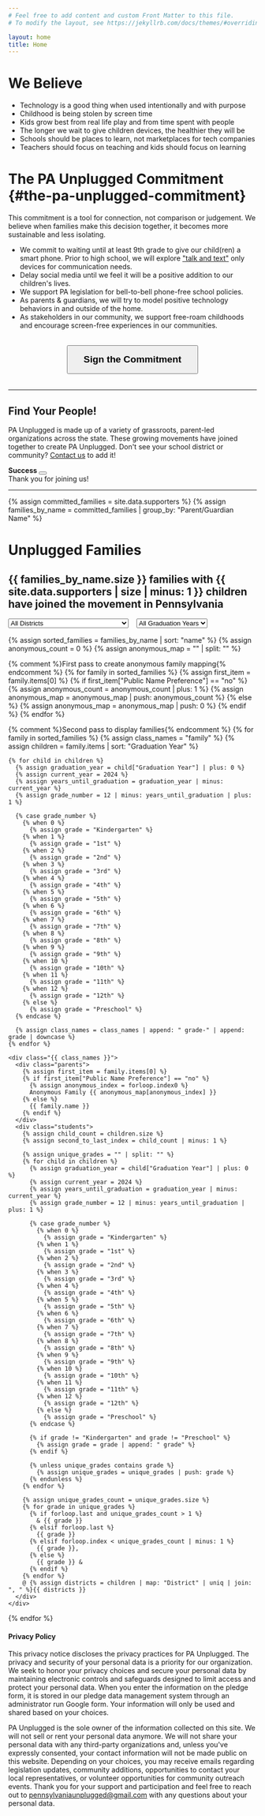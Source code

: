 ```yaml
---
# Feel free to add content and custom Front Matter to this file.
# To modify the layout, see https://jekyllrb.com/docs/themes/#overriding-theme-defaults

layout: home
title: Home
---
```


# We Believe

<div class="container">
  <div class="row">
    <ul class="we-believe">
      <li>Technology is a good thing when used intentionally and with purpose</li>
      <li>Childhood is being stolen by screen time</li>
      <li>Kids grow best from real life play and from time spent with people</li>
      <li>The longer we wait to give children devices, the healthier they will be</li>
      <li>Schools should be places to learn, not marketplaces for tech companies</li>
      <li>Teachers should focus on teaching and kids should focus on learning</li>
    </ul>
  </div>
</div>

# The PA Unplugged Commitment {#the-pa-unplugged-commitment}

This commitment is a tool for connection, not comparison or judgement. We believe when families make this decision together, it becomes more sustainable and less isolating.

* We commit to waiting until at least 9th grade to give our child(ren) a smart phone. Prior to high school, we will explore ["talk and text"](https://dumbwireless.com/) only devices for communication needs.
* Delay social media until we feel it will be a positive addition to our children's lives.
* We support PA legislation for bell-to-bell phone-free school policies.
* As parents & guardians, we will try to model positive technology behaviors in and outside of the home.
* As stakeholders in our community, we support free-roam childhoods and encourage screen-free experiences in our communities.

<div class="commitment-action">
  <button type="button" class="btn btn-primary btn-lg" onclick="showSignupForm()">Sign the Commitment</button>
</div>

<div class="signup-form" style="display: none;">
  <form id="emailForm" onsubmit="submitForm(event)">
    <div class="form-group">
      <label for="parentName">Parent/Guardian Name(s)</label>
      <small class="form-text text-muted">This is how your name(s) will appear on https://paunplugged.org (examples: "Jenn and Matt Jones" or "Simpson Family").</small>
      <input type="text" id="parentName" name="parentName" class="form-control" placeholder="Enter your name(s)" required>
    </div>

    <div class="form-group">
      <label for="email">Email Address</label>
      <input type="email" id="email" name="email" class="form-control" placeholder="Enter your email" required>
    </div>

    <div class="form-group">
      <label>Are you okay with your name appearing on the PA Unplugged website?</label>
      <div class="radio-group">
        <div class="form-check">
          <input class="form-check-input" type="radio" name="publicName" id="publicNameYes" value="yes" required>
          <label class="form-check-label" for="publicNameYes">Yes</label>
        </div>
        <div class="form-check">
          <input class="form-check-input" type="radio" name="publicName" id="publicNameNo" value="no" required>
          <label class="form-check-label" for="publicNameNo">No, I'd like to be anonymous</label>
        </div>
      </div>
    </div>

    <div class="children-section">
      <div id="childrenContainer">
        <div class="child-entry">
          <div class="child-header">
            <h4>Child #1</h4>
          </div>
          <div class="form-group">
            <label for="graduationYear1">Graduation Year</label>
            <select class="form-select" id="graduationYear1" name="graduationYear[]" required>
              <option value="">Select Graduation Year</option>
              <option value="2025">2025</option>
              <option value="2026">2026</option>
              <option value="2027">2027</option>
              <option value="2028">2028</option>
              <option value="2029">2029</option>
              <option value="2030">2030</option>
              <option value="2031">2031</option>
              <option value="2032">2032</option>
              <option value="2033">2033</option>
              <option value="2034">2034</option>
              <option value="2035">2035</option>
              <option value="2036">2036</option>
              <option value="2037">2037</option>
              <option value="2038">2038</option>
              <option value="2039">2039</option>
              <option value="2040">2040</option>
              <option value="2041">2041</option>
              <option value="2042">2042</option>
              <option value="2043">2043</option>
              <option value="2044">2044</option>
              <option value="2045">2045</option>
            </select>
          </div>
          <div class="form-group">
            <label for="county1">County</label>
            <select class="form-select county-select" id="county1" name="county[]" onchange="updateDistricts(this)" required>
              <option value="">Select County</option>
              {% for county in site.data.districts.counties %}
              <option value="{{ county[0] }}">{{ county[0] }} County</option>
              {% endfor %}
            </select>
          </div>
          <div class="form-group">
            <label for="district1">School District</label>
            <select class="form-select district-select" id="district1" name="district[]" required disabled>
              <option value="">Select District</option>
            </select>
          </div>
        </div>
      </div>
      <button type="button" class="btn btn-secondary" onclick="addChild()">Add Another Child</button>
    </div>

    <div class="form-group">
      <label for="comments">Additional Comments or Questions</label>
      <textarea class="form-control" id="comments" name="comments" rows="3" placeholder="Share any additional thoughts or questions you may have"></textarea>
    </div>

    <div class="form-group">
      <label>Would you like to be added to a community email list for updates and support?</label>
      <div class="radio-group">
        <div class="form-check">
          <input class="form-check-input" type="radio" name="emailList" id="emailListYes" value="yes" required>
          <label class="form-check-label" for="emailListYes">Yes</label>
        </div>
        <div class="form-check">
          <input class="form-check-input" type="radio" name="emailList" id="emailListNo" value="no" required>
          <label class="form-check-label" for="emailListNo">No</label>
        </div>
      </div>
    </div>

    <button type="submit" class="btn btn-primary">Sign Up</button>
  </form>
</div>

----

## Find Your People!

PA Unplugged is made up of a variety of grassroots, parent-led organizations across the state. These growing movements have joined together to create PA Unplugged. Don't see your school district or community? [Contact us](mailto:pennsylvaniaunplugged@gmail.com) to add it!

<div id="toast" class="toast" role="alert" aria-live="assertive" aria-atomic="true">
  <div class="toast-header">
    <strong class="me-auto">Success</strong>
    <button type="button" class="btn-close" onclick="dismissToast()" aria-label="Close"></button>
  </div>
  <div class="toast-body">
    Thank you for joining us!
  </div>
</div>

<hr>

<div class="unplugged-families">
  {% assign committed_families = site.data.supporters %}
  {% assign families_by_name = committed_families | group_by: "Parent/Guardian Name" %}

  <h1>Unplugged Families</h1>
  <h2>{{ families_by_name.size }} families with {{ site.data.supporters | size | minus: 1 }} children have joined the movement in Pennsylvania</h2>

  <section class="grade-group">
      <div class="filter-container">
          <div class="district-filter">
              <select id="district-filter" class="form-select" onchange="filterFamilies()">
                  <option value="all">All Districts</option>
                  {% for county in site.data.districts.counties %}
                  <optgroup label="{{ county[0] }} County">
                      {% for district in county[1] %}
                      <option value="{{ district }}">{{ district }}</option>
                      {% endfor %}
                  </optgroup>
                  {% endfor %}
              </select>
          </div>
          <div class="grade-filter">
              <select id="grade-filter" class="form-select" onchange="filterFamilies()">
                  <option value="all">All Graduation Years</option>
                  <option value="grade-kindergarten">2025 (Kindergarten)</option>
                  <option value="grade-1st">2026 (1st Grade)</option>
                  <option value="grade-2nd">2027 (2nd Grade)</option>
                  <option value="grade-3rd">2028 (3rd Grade)</option>
                  <option value="grade-4th">2029 (4th Grade)</option>
                  <option value="grade-5th">2030 (5th Grade)</option>
                  <option value="grade-6th">2031 (6th Grade)</option>
                  <option value="grade-7th">2032 (7th Grade)</option>
                  <option value="grade-8th">2033 (8th Grade)</option>
                  <option value="grade-9th">2034 (9th Grade)</option>
                  <option value="grade-10th">2035 (10th Grade)</option>
                  <option value="grade-11th">2036 (11th Grade)</option>
                  <option value="grade-12th">2037 (12th Grade)</option>
              </select>
          </div>
      </div>
  </section>

  {% assign sorted_families = families_by_name | sort: "name" %}
  {% assign anonymous_count = 0 %}
  {% assign anonymous_map = "" | split: "" %}

  {% comment %}First pass to create anonymous family mapping{% endcomment %}
  {% for family in sorted_families %}
    {% assign first_item = family.items[0] %}
    {% if first_item["Public Name Preference"] == "no" %}
      {% assign anonymous_count = anonymous_count | plus: 1 %}
      {% assign anonymous_map = anonymous_map | push: anonymous_count %}
    {% else %}
      {% assign anonymous_map = anonymous_map | push: 0 %}
    {% endif %}
  {% endfor %}

  {% comment %}Second pass to display families{% endcomment %}
  {% for family in sorted_families %}
    {% assign class_names = "family" %}
    {% assign children = family.items | sort: "Graduation Year" %}

    {% for child in children %}
      {% assign graduation_year = child["Graduation Year"] | plus: 0 %}
      {% assign current_year = 2024 %}
      {% assign years_until_graduation = graduation_year | minus: current_year %}
      {% assign grade_number = 12 | minus: years_until_graduation | plus: 1 %}

      {% case grade_number %}
        {% when 0 %}
          {% assign grade = "Kindergarten" %}
        {% when 1 %}
          {% assign grade = "1st" %}
        {% when 2 %}
          {% assign grade = "2nd" %}
        {% when 3 %}
          {% assign grade = "3rd" %}
        {% when 4 %}
          {% assign grade = "4th" %}
        {% when 5 %}
          {% assign grade = "5th" %}
        {% when 6 %}
          {% assign grade = "6th" %}
        {% when 7 %}
          {% assign grade = "7th" %}
        {% when 8 %}
          {% assign grade = "8th" %}
        {% when 9 %}
          {% assign grade = "9th" %}
        {% when 10 %}
          {% assign grade = "10th" %}
        {% when 11 %}
          {% assign grade = "11th" %}
        {% when 12 %}
          {% assign grade = "12th" %}
        {% else %}
          {% assign grade = "Preschool" %}
      {% endcase %}

      {% assign class_names = class_names | append: " grade-" | append: grade | downcase %}
    {% endfor %}

    <div class="{{ class_names }}">
      <div class="parents">
        {% assign first_item = family.items[0] %}
        {% if first_item["Public Name Preference"] == "no" %}
          {% assign anonymous_index = forloop.index0 %}
          Anonymous Family {{ anonymous_map[anonymous_index] }}
        {% else %}
          {{ family.name }}
        {% endif %}
      </div>
      <div class="students">
        {% assign child_count = children.size %}
        {% assign second_to_last_index = child_count | minus: 1 %}

        {% assign unique_grades = "" | split: "" %}
        {% for child in children %}
          {% assign graduation_year = child["Graduation Year"] | plus: 0 %}
          {% assign current_year = 2024 %}
          {% assign years_until_graduation = graduation_year | minus: current_year %}
          {% assign grade_number = 12 | minus: years_until_graduation | plus: 1 %}

          {% case grade_number %}
            {% when 0 %}
              {% assign grade = "Kindergarten" %}
            {% when 1 %}
              {% assign grade = "1st" %}
            {% when 2 %}
              {% assign grade = "2nd" %}
            {% when 3 %}
              {% assign grade = "3rd" %}
            {% when 4 %}
              {% assign grade = "4th" %}
            {% when 5 %}
              {% assign grade = "5th" %}
            {% when 6 %}
              {% assign grade = "6th" %}
            {% when 7 %}
              {% assign grade = "7th" %}
            {% when 8 %}
              {% assign grade = "8th" %}
            {% when 9 %}
              {% assign grade = "9th" %}
            {% when 10 %}
              {% assign grade = "10th" %}
            {% when 11 %}
              {% assign grade = "11th" %}
            {% when 12 %}
              {% assign grade = "12th" %}
            {% else %}
              {% assign grade = "Preschool" %}
          {% endcase %}

          {% if grade != "Kindergarten" and grade != "Preschool" %}
            {% assign grade = grade | append: " grade" %}
          {% endif %}

          {% unless unique_grades contains grade %}
            {% assign unique_grades = unique_grades | push: grade %}
          {% endunless %}
        {% endfor %}

        {% assign unique_grades_count = unique_grades.size %}
        {% for grade in unique_grades %}
          {% if forloop.last and unique_grades_count > 1 %}
            & {{ grade }}
          {% elsif forloop.last %}
            {{ grade }}
          {% elsif forloop.index < unique_grades_count | minus: 1 %}
            {{ grade }},
          {% else %}
            {{ grade }} &
          {% endif %}
        {% endfor %}
        @ {% assign districts = children | map: "District" | uniq | join: ", " %}{{ districts }}
      </div>
    </div>
  {% endfor %}
</div>


<div class="privacy-policy">
  <h4>Privacy Policy</h4>

  <p>
    This privacy notice discloses the privacy practices for PA Unplugged. The privacy and security of your personal data is a priority for our organization. We seek to honor your privacy choices and secure your personal data by maintaining electronic controls and safeguards designed to limit access and protect your personal data. When you enter the information on the pledge form, it is stored in our pledge data management system through an administrator run Google form. Your information will only be used and shared based on your choices.
  </p>

  <p>
    PA Unplugged is the sole owner of the information collected on this site.  We will not sell or rent your personal data anymore. We will not share your personal data with any third-party organizations and, unless you've expressly consented, your contact information will not be made public on this website. Depending on your choices, you may receive emails regarding legislation updates, community additions, opportunities to contact your local representatives, or volunteer opportunities for community outreach events. Thank you for your support and participation and feel free to reach out to <a href="mailto:pennsylvaniaunplugged@gmail.com">pennsylvaniaunplugged@gmail.com</a> with any questions about your personal data.
  </p>
</div>

<style>
.commitment-action {
    text-align: center;
    margin: 2rem 0;
}

.commitment-action .btn {
    padding: 1rem 2rem;
    font-size: 1.2rem;
    font-weight: 600;
}

.filter-container {
    display: flex;
    gap: 1rem;
    margin-bottom: 1rem;
}

.grade-filter, .district-filter {
    flex: 1;
}

.district-filter select {
    width: 100%;
}

.optgroup {
    font-weight: bold;
    color: #666;
}

.optgroup option {
    font-weight: normal;
    color: #333;
    padding-left: 1rem;
}
</style>

<script>
  function showSignupForm() {
    const signupForm = document.querySelector('.signup-form');
    const commitmentButton = document.querySelector('.commitment-action');

    signupForm.style.display = 'block';
    commitmentButton.style.display = 'none';

    // Smooth scroll to the form
    signupForm.scrollIntoView({ behavior: 'smooth' });
  }

  function filterFamilies() {
    var gradeFilter = document.getElementById("grade-filter").value;
    var districtFilter = document.getElementById("district-filter").value;
    var families = document.getElementsByClassName("family");

    for (var i = 0; i < families.length; i++) {
        var family = families[i];
        var showByGrade = gradeFilter === "all" || family.classList.contains(gradeFilter);
        var showByDistrict = districtFilter === "all" || family.querySelector('.students').textContent.includes(districtFilter);

        if (showByGrade && showByDistrict) {
            family.style.display = "block";
        } else {
            family.style.display = "none";
        }
    }
}

function showToast() {
  const toast = document.getElementById('toast');
  toast.classList.add('show');
}

function dismissToast() {
  const toast = document.getElementById('toast');
  toast.classList.remove('show');
}

// District data
const districtsByCounty = {
    {% for county in site.data.districts.counties %}
    '{{ county[0] }}': [
        {% for district in county[1] %}
        '{{ district }}'{% unless forloop.last %},{% endunless %}
        {% endfor %}
    ]{% unless forloop.last %},{% endunless %}
    {% endfor %}
};

function updateDistricts(countySelect) {
  const childEntry = countySelect.closest('.child-entry');
  const districtSelect = childEntry.querySelector('.district-select');
  const selectedCounty = countySelect.value;

  // Clear and disable district select
  districtSelect.innerHTML = '<option value="">Select District</option>';
  districtSelect.disabled = !selectedCounty;

  if (selectedCounty) {
    // Add districts for selected county
    districtsByCounty[selectedCounty].forEach(district => {
      const option = document.createElement('option');
      option.value = district;
      option.textContent = district;
      districtSelect.appendChild(option);
    });
  }
}

function addChild() {
  const container = document.getElementById('childrenContainer');
  const childEntry = document.createElement('div');
  childEntry.className = 'child-entry';

  // Get the next child number
  const childNumber = container.children.length + 1;

  // Get the previous child's county and district if it exists
  let previousCounty = '';
  let previousDistrict = '';
  if (childNumber > 1) {
    const previousChildEntry = container.children[childNumber - 2];
    const previousCountySelect = previousChildEntry.querySelector('.county-select');
    const previousDistrictSelect = previousChildEntry.querySelector('.district-select');
    previousCounty = previousCountySelect.value;
    previousDistrict = previousDistrictSelect.value;
  }

  // Create child header with remove link
  const headerDiv = document.createElement('div');
  headerDiv.className = 'child-header';
  headerDiv.innerHTML = `
    <h4>Child #${childNumber}</h4>
    <a href="#" class="remove-child" onclick="event.preventDefault(); this.closest('.child-entry').remove();">Remove</a>
  `;

  // Create graduation year select
  const yearSelect = document.createElement('select');
  yearSelect.className = 'form-select';
  yearSelect.id = `graduationYear${childNumber}`;
  yearSelect.name = 'graduationYear[]';
  yearSelect.required = true;

  // Add the options
  const years = Array.from({length: 21}, (_, i) => 2025 + i);
  yearSelect.innerHTML = `
    <option value="">Select Graduation Year</option>
    ${years.map(year => `<option value="${year}">${year}</option>`).join('')}
  `

  // Create county select
  const countySelect = document.createElement('select');
  countySelect.className = 'form-select county-select';
  countySelect.id = `county${childNumber}`;
  countySelect.name = 'county[]';
  countySelect.required = true;
  countySelect.onchange = function() { updateDistricts(this); };

  // Add county options
  countySelect.innerHTML = `
    <option value="">Select County</option>
    {% for county in site.data.districts.counties %}
    <option value="{{ county[0] }}" ${previousCounty === '{{ county[0] }}' ? 'selected' : ''}>{{ county[0] }} County</option>
    {% endfor %}
  `;

  // Create district select
  const districtSelect = document.createElement('select');
  districtSelect.className = 'form-select district-select';
  districtSelect.id = `district${childNumber}`;
  districtSelect.name = 'district[]';
  districtSelect.required = true;
  districtSelect.disabled = !previousCounty;
  districtSelect.innerHTML = '<option value="">Select District</option>';

  // If there was a previous county, populate and select the district
  if (previousCounty) {
    districtsByCounty[previousCounty].forEach(district => {
      const option = document.createElement('option');
      option.value = district;
      option.textContent = district;
      option.selected = district === previousDistrict;
      districtSelect.appendChild(option);
    });
  }

  // Create form groups
  const yearGroup = document.createElement('div');
  yearGroup.className = 'form-group';
  yearGroup.innerHTML = '<label for="graduationYear' + childNumber + '">Graduation Year</label>';
  yearGroup.appendChild(yearSelect);

  const countyGroup = document.createElement('div');
  countyGroup.className = 'form-group';
  countyGroup.innerHTML = '<label for="county' + childNumber + '">County</label>';
  countyGroup.appendChild(countySelect);

  const districtGroup = document.createElement('div');
  districtGroup.className = 'form-group';
  districtGroup.innerHTML = '<label for="district' + childNumber + '">School District</label>';
  districtGroup.appendChild(districtSelect);

  // Assemble the child entry
  childEntry.appendChild(headerDiv);
  childEntry.appendChild(yearGroup);
  childEntry.appendChild(countyGroup);
  childEntry.appendChild(districtGroup);

  // Add to container
  container.appendChild(childEntry);
}

function submitForm(event) {
  event.preventDefault();

  const formData = new FormData(event.target);
  const data = Object.fromEntries(formData.entries());

  // Show loading state
  const submitButton = event.target.querySelector('button[type="submit"]');
  submitButton.disabled = true;
  submitButton.innerHTML = 'Submitting...';

  // Format children data
  const children = [];
  const graduationYears = Array.isArray(data['graduationYear[]']) ? data['graduationYear[]'] : [data['graduationYear[]']];
  const counties = Array.isArray(data['county[]']) ? data['county[]'] : [data['county[]']];
  const districts = Array.isArray(data['district[]']) ? data['district[]'] : [data['district[]']];

  for (let i = 0; i < graduationYears.length; i++) {
    children.push({
      graduationYear: graduationYears[i],
      county: counties[i],
      district: districts[i]
    });
  }

  // Prepare data for submission
  const submitData = {
    parentName: data.parentName,
    email: data.email,
    publicName: data.publicName,
    timestamp: new Date().toISOString(),
    comments: data.comments || '',
    emailList: data.emailList || '',
    children: JSON.stringify(children)
  };

  // Send data to Google Apps Script
  fetch('https://script.google.com/macros/s/AKfycbzSpuDW7gXiVua-UqyKzt9721osxMUZrtXS9eRr7lF4CeQeWQkvqKbRKf87h2_3fJc_/exec', {
    method: 'POST',
    mode: 'no-cors',
    headers: {
      'Content-Type': 'application/x-www-form-urlencoded',
    },
    body: new URLSearchParams(submitData).toString()
  })
  .then(() => {
    // Show success toast
    showToast();

    // Reset form
    event.target.reset();

    // Reset district selects
    document.querySelectorAll('.district-select').forEach(select => {
      select.innerHTML = '<option value="">Select District</option>';
      select.disabled = true;
    });
  })
  .catch(error => {
    console.error('Error:', error);
    alert('There was an error submitting the form. Please try again.');
  })
  .finally(() => {
    // Reset button state
    submitButton.disabled = false;
    submitButton.innerHTML = 'Sign Up';
  });
}

function updateGradeFilter() {
    const gradeFilter = document.getElementById("grade-filter");
    const currentDate = new Date();
    const currentYear = currentDate.getFullYear();
    const currentMonth = currentDate.getMonth() + 1; // JavaScript months are 0-based

    // If we're past August 1st, use the current year, otherwise use previous year
    const academicYear = currentMonth >= 8 ? currentYear : currentYear - 1;

    // Update each option with the correct grade
    Array.from(gradeFilter.options).forEach(option => {
        if (option.value === "all") return;

        // Extract graduation year from the value
        let graduationYear;
        if (option.value === "grade-kindergarten") {
            graduationYear = academicYear + 13; // Kindergarten is 13 years before graduation
        } else {
            const gradeNum = parseInt(option.value.split("-")[1].replace("th", ""));
            graduationYear = academicYear + (12 - gradeNum + 1);
        }

        // Calculate current grade
        const yearsUntilGraduation = graduationYear - academicYear;
        const gradeNumber = 12 - yearsUntilGraduation + 1; // Added +1 to fix off-by-one

        let gradeText;
        if (gradeNumber < 0) {
            gradeText = "Preschool";
        } else if (gradeNumber === 0) {
            gradeText = "Kindergarten";
        } else if (gradeNumber === 1) {
            gradeText = "1st Grade";
        } else if (gradeNumber === 2) {
            gradeText = "2nd Grade";
        } else if (gradeNumber === 3) {
            gradeText = "3rd Grade";
        } else {
            gradeText = `${gradeNumber}th Grade`;
        }

        option.textContent = `${graduationYear} (${gradeText})`;
    });
}

// Call updateGradeFilter when the page loads
document.addEventListener('DOMContentLoaded', updateGradeFilter);
</script>
